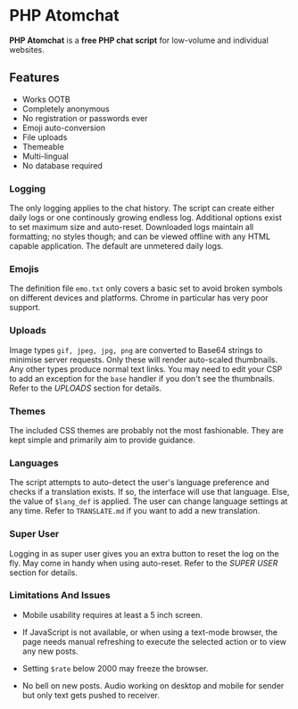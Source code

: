 # PHP Atomchat

**PHP Atomchat** is a **free PHP chat script** for low-volume and individual websites.

## Features
- Works OOTB
- Completely anonymous
- No registration or passwords ever
- Emoji auto-conversion
- File uploads
- Themeable
- Multi-lingual
- No database required

### Logging

The only logging applies to the chat history. The script can create either daily logs or one continously growing endless log. Additional options exist to set maximum size and auto-reset. Downloaded logs maintain all formatting; no styles though; and can be viewed offline with any HTML capable application. The default are unmetered daily logs.

### Emojis

The definition file `emo.txt` only covers a basic set to avoid broken symbols on different devices and platforms. Chrome in particular has very poor support.

### Uploads

Image types `gif, jpeg, jpg, png` are converted to Base64 strings to minimise server requests. Only these will render auto-scaled thumbnails. Any other types produce normal text links. You may need to edit your CSP to add an exception for the `base` handler if you don't see the thumbnails. Refer to the *UPLOADS* section for details.

### Themes

The included CSS themes are probably not the most fashionable. They are kept simple and primarily aim to provide guidance.

### Languages

The script attempts to auto-detect the user's language preference and checks if a translation exists. If so, the interface will use that language. Else, the value of `$lang_def` is applied. The user can change language settings at any time. Refer to `TRANSLATE.md` if you want to add a new translation.

### Super User

Logging in as super user gives you an extra button to reset the log on the fly. May come in handy when using auto-reset. Refer to the *SUPER USER* section for details.

### Limitations And Issues

- Mobile usability requires at least a 5 inch screen.

- If JavaScript is not available, or when using a text-mode browser, the page needs manual refreshing to execute the selected action or to view any new posts. 

- Setting `$rate` below 2000 may freeze the browser.

- No bell on new posts. Audio working on desktop and mobile for sender but only text gets pushed to receiver.

